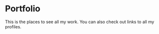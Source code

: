 # Portfolio

This is the places to see all my work. You can also check out links to all my profiles.
